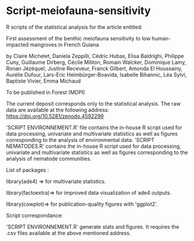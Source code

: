 # Script-meiofauna-sensitivity

R scripts of the statistical analysis for the article entitled:

First assessment of the benthic meiofauna sensitivity to low human-impacted mangroves in French Guiana

by  Claire Michelet, Daniela Zeppilli, Cédric Hubas, Elisa Baldrighi, Philippe Cuny, Guillaume Dirberg, Cécile Militon, Romain Walcker, Dominique Lamy, Ronan Jézéquel, Justine Receveur, Franck Gilbert, Amonda El Houssainy, Aurélie Dufour, Lars-Eric Heimbürger-Boavida, Isabelle Bihannic, Léa Sylvi, Baptiste Vivier, Emma Michaud

To be published in Forest (MDPI)

The current deposit corresponds only to the statistical analysis. The raw data are available at the following address: https://doi.org/10.5281/zenodo.4592299

'SCRIPT ENVIRONNEMENT.R' file contains the in-house R script used for data processing, univariate and multivariate statistics as well as figures corresponding to the analysis of environmental data. 'SCRIPT NEMATODES.R' contains the in-house R script used for data processing, univariate and multivariate statistics as well as figures corresponding to the analysis of nematode communities.

List of packages :

library(ade4) => for multivariate statistics.

library(factoextra)=> for improved data visualization of ade4 outputs.

library(cowplot)=> for publication-quality figures with 'ggplot2'.

Script correspondance:

'SCRIPT ENVIRONNEMENT.R' generate stats and figures. It requires the .csv files available at the above mentioned address.
